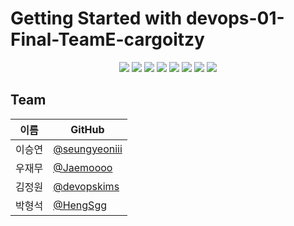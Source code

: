 # Getting Started with devops-01-Final-TeamE-cargoitzy
<div align="center">
<img src="https://img.shields.io/badge/Node.js-339933?style=flat-square&logo=Node.js&logoColor=white"/>
<img src="https://img.shields.io/badge/JavaScript-F7DF1E?style=flat-square&logo=JavaScript&logoColor=white"/>
<img src="https://img.shields.io/badge/Python-3776AB.svg?&style=flat-square&logo=Python&logoColor=white"/>
<img src="https://img.shields.io/badge/Amazon AWS-232F3E?style=flat-square&logo=Amazon%20AWS&logoColor=white"/>
<img src="https://img.shields.io/badge/OpenSearch-005EB8.svg?&style=flat-square&logo=OpenSearch&logoColor=white"/>
<img src="https://img.shields.io/badge/AWS Lambda-FF9900.svg?&style=flat-square&logo=AWS Lambda&logoColor=white"/>
<img src="https://img.shields.io/badge/Amazon DynamoDB-4053D6.svg?&style=flat-square&logo=Amazon DynamoDB&logoColor=white"/>
<img src="https://img.shields.io/badge/Amazon S3-569A31.svg?&style=flat-square&logo=Amazon S3&logoColor=white"/>
</div>


## Team
| 이름   | GitHub                                            |
| ------ | ------------------------------------------------- |
| 이승연 | [@seungyeoniii](https://github.com/seungyeoniii)  |
| 우재무 | [@Jaemoooo](https://github.com/Jaemoooo)          |
| 김정원 | [@devopskims](https://github.com/devopskims)      |
| 박형석 | [@HengSgg](https://github.com/HengSgg)            |
